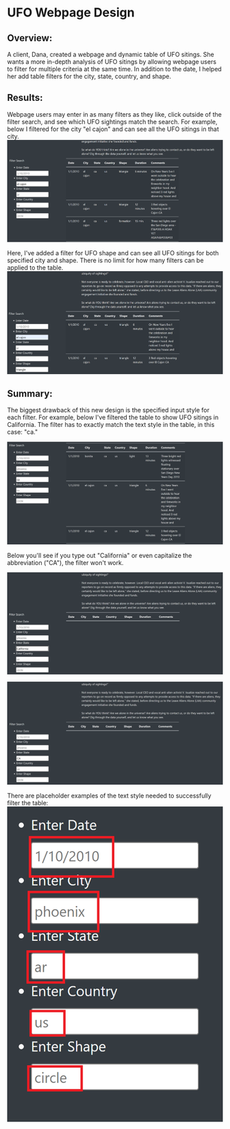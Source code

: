 # UFO Webpage Design

## Overview:
A client, Dana, created a webpage and dynamic table of UFO sitings. She wants a more in-depth analysis of UFO sitings by allowing webpage users to filter for multiple criteria at the same time. In addition to the date, I helped her add table filters for the city, state, country, and shape.

## Results: 

Webpage users may enter in as many filters as they like, click outside of the filter search, and see which UFO sightings match the search. For example, below I filtered for the city "el cajon" and can see all the UFO sitings in that city.
![](static/images/city_filter.png)

Here, I've added a filter for UFO shape and can see all UFO sitings for both specified city and shape. There is no limit for how many filters can be applied to the table.
![](static/images/city_shape_filter.png)

## Summary: 
The biggest drawback of this new design is the specified input style for each filter. For example, below I've filtered the table to show UFO sitings in California. The filter has to exactly match the text style in the table, in this case: "ca." 

![](static/images/ca_filter.png)

Below you'll see if you type out "California" or even capitalize the abbreviation ("CA"), the filter won't work.

![](static/images/california_filter.png)

![](static/images/CAl_filter.png)

There are placeholder examples of the text style needed to successfully filter the table:
![](static/images/filter_ex.png)


